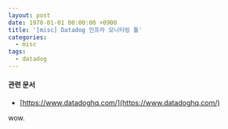 ```yaml
---
layout: post
date: 1970-01-01 00:00:00 +0900
title: '[misc] Datadog 인프라 모니터링 툴'
categories:
  - misc
tags:
  - datadog
---
```


#### 관련 문서

- [https://www.datadoghq.com/](https://www.datadoghq.com/)


wow.
